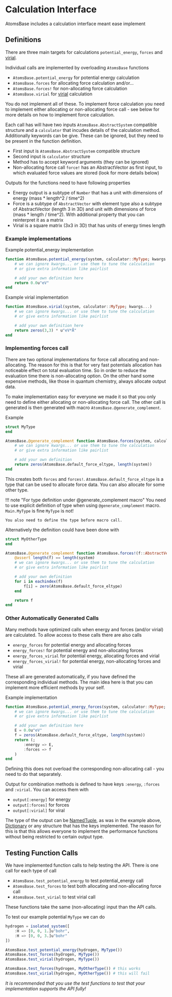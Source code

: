 # Calculation Interface

AtomsBase includes a calculation interface meant ease implement 


## Definitions

There are three main targets for calculations `potential_energy`, `forces` and [virial](https://en.wikipedia.org/wiki/Virial_stress). 

Individual calls are implemented by overloading `AtomsBase` functions

- `AtomsBase.potential_energy` for potential energy calculation
- `AtomsBase.forces` for allocating force calculation and/or...
- `AtomsBase.forces!` for non-allocating force calculation
- `AtomsBase.virial` for [virial](https://en.wikipedia.org/wiki/Virial_stress) calculation

You do not implement all of these. To implement force calculation you need to implement either allocating or non-allocating force call - see below for more details on how to implement force calculation.

Each call has will have two inputs `AtomsBase.AbstractSystem` compatible structure and a `calculator` that incudes details of the calculation method. Additionally keywords can be give. These can be ignored, but they need to be present in the function definition.

- First input is `AtomsBase.AbstractSystem` compatible structure
- Second input is `calculator` structure
- Method has to accept keyword arguments (they can be ignored)
- Non-allocating force call `force!` has an AbstractVector as first input, to which evaluated force values are stored (look for more details below)

Outputs for the functions need to have following properties

- Energy output is a subtype of `Number` that has a unit with dimensions of energy (mass * length^2 / time^2)
- Force is a subtype of `AbstractVector` with element type also a subtype of AbstractVector (length 3 in 3D) and unit with dimensions of force (mass * length / time^2). With additional property that you can reinterpret it as a matrix
- Virial is a square matrix (3x3 in 3D) that has units of energy times length


### Example implementations

Example potential_energy implementation

```julia
function AtomsBase.potential_energy(system, calculator::MyType; kwargs...)
    # we can ignore kwargs... or use them to tune the calculation
    # or give extra information like pairlist

    # add your own definition here
    return 0.0u"eV"
end
```

Example virial implementation

```julia
function AtomsBase.virial(system, calculator::MyType; kwargs...)
    # we can ignore kwargs... or use them to tune the calculation
    # or give extra information like pairlist

    # add your own definition here
    return zeros(3,3) * u"eV*Å"
end
```

### Implementing forces call

There are two optional implementations for force call allocating and non-allocating. The reason for this is that for very fast potentials allocation has noticeable effect on total evaluation time. So in order to reduce the evaluation time there is non-allocating option. On the other hand some expensive methods, like those in quantum chemistry, always allocate output data.

To make implementation easy for everyone we made it so that you only need to define either allocating or non-allocating force call. The other call is generated is then generated with macro `AtomsBase.@generate_complement`.

Example

```julia
struct MyType
end

AtomsBase.@generate_complement function AtomsBase.forces(system, calculator::Main.MyType; kwargs...)
    # we can ignore kwargs... or use them to tune the calculation
    # or give extra information like pairlist

    # add your own definition
    return zeros(AtomsBase.default_force_eltype, length(system))
end
```

This creates both `forces` and `forces!`. `AtomsBase.default_force_eltype` is a type that can be used to allocate force data. You can also allocate for some other type.

!!! note "For type definition under @generate_complement macro"
    You need to use explicit definition of type when using
    `@generate_complement` macro. `Main.MyType` is fine `MyType` is not!

    You also need to define the type before macro call.

Alternatively the definition could have been done with

```julia
struct MyOtherType
end

AtomsBase.@generate_complement function AtomsBase.forces!(f::AbstractVector, system, calculator::Main.MyOtherType; kwargs...)
    @assert length(f) == length(system)
    # we can ignore kwargs... or use them to tune the calculation
    # or give extra information like pairlist

    # add your own definition
    for i in eachindex(f)
        f[i] = zero(AtomsBase.default_force_eltype)
    end

    return f
end
```

### Other Automatically Generated Calls

Many methods have optimized calls when energy and forces (and/or virial) are calculated. To allow access to these calls there are also calls

- `energy_forces` for potential energy and allocating forces
- `energy_forces!` for potential energy and non-allocating forces
- `energy_forces_virial` for potential energy, allocating forces and virial
- `energy_forces_virial!` for potential energy, non-allocating forces and virial

These all are generated automatically, if you have defined the corresponding individual methods. The main idea here is that you can implement more efficient methods by your self.

Example implementation

```julia
function AtomsBase.potential_energy_forces(system, calculator::MyType; kwargs...)
    # we can ignore kwargs... or use them to tune the calculation
    # or give extra information like pairlist

    # add your own definition here
    E = 0.0u"eV"
    f = zeros(AtomsBase.default_force_eltype, length(system))
    return (;
        :energy => E,
        :forces => f
    )
end
```

Defining this does not overload the corresponding non-allocating call - you need to do that separately.

Output for combination methods is defined to have keys `:energy`, `:forces` and `:virial`. You can access them with

- `output[:energy]` for energy
- `output[:forces]` for forces
- `output[:virial]` for viral

The type of the output can be [NamedTuple](https://docs.julialang.org/en/v1/base/base/#Core.NamedTuple), as was in the example above, [Dictionary](https://docs.julialang.org/en/v1/base/collections/#Dictionaries) or any structure that has the keys implemented. The reason for this is that this allows everyone to implement the performance functions without being restricted to certain output type.

## Testing Function Calls

We have implemented function calls to help testing the API. There is one call for each type of call 

- `AtomsBase.test_potential_energy` to test potential_energy call
- `AtomsBase.test_forces` to test both allocating and non-allocating force call
- `AtomsBase.test_virial` to test virial call

These functions take the same (non-allocating) input than the API calls.

To test our example potential `MyType` we can do

```julia
hydrogen = isolated_system([
    :H => [0, 0, 1.]u"bohr",
    :H => [0, 0, 3.]u"bohr"
])

AtomsBase.test_potential_energy(hydrogen, MyType())
AtomsBase.test_forces(hydrogen, MyType())
AtomsBase.test_virial(hydrogen, MyType())

AtomsBase.test_forces(hydrogen, MyOtherType()) # this works
AtomsBase.test_virial(hydrogen, MyOtherType()) # this will fail
```

*It is recommended that you use the test functions to test that your implementation supports the API fully!*